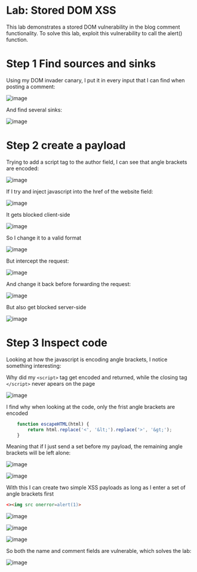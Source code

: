 # Lab: Stored DOM XSS

This lab demonstrates a stored DOM vulnerability in the blog comment functionality. To solve this lab, exploit this vulnerability to call the alert() function. 

# Step 1 Find sources and sinks

Using my DOM invader canary, I put it in every input that I can find when posting a comment:

![image](https://user-images.githubusercontent.com/83407557/211371763-6414ffeb-21b5-455c-bfaa-9dc98b870281.png)

And find several sinks:

![image](https://user-images.githubusercontent.com/83407557/211371903-7e04e443-6828-44c4-8d4e-08a4bdecf6eb.png)

# Step 2 create a payload

Trying to add a script tag to the author field, I can see that angle brackets are encoded:

![image](https://user-images.githubusercontent.com/83407557/211373285-3662eb52-2b86-4534-962e-b6c24dfce0ca.png)

If I try and inject javascript into the href of the website field:

![image](https://user-images.githubusercontent.com/83407557/211374091-faa3a99d-53ce-46c1-a2f4-5341b160b414.png)

It gets blocked client-side

![image](https://user-images.githubusercontent.com/83407557/211374168-9f9f7042-4c2f-4a71-b419-d7828024dcdb.png)

So I change it to a valid format

![image](https://user-images.githubusercontent.com/83407557/211374301-33a789e7-8dbe-40f9-89ee-4d2b47c74756.png)

But intercept the request:

![image](https://user-images.githubusercontent.com/83407557/211374437-9bbcabe8-34c3-4142-b0cd-ed6195bcf077.png)

And change it back before forwarding the request:

![image](https://user-images.githubusercontent.com/83407557/211374580-1c6dc36c-4894-442c-a5e4-76cf1cebaa4c.png)

But also get blocked server-side

![image](https://user-images.githubusercontent.com/83407557/211374674-5db66969-b1e1-41de-8872-cb3e5f849bf9.png)

# Step 3 Inspect code

Looking at how the javascript is encoding angle brackets, I notice something interesting:

Why did my `<script>` tag get encoded and returned, while the closing tag `</script>` never apears on the page

![image](https://user-images.githubusercontent.com/83407557/211377202-76b25e44-851b-4749-b480-5b6285b832d0.png)

I find why when looking at the code, only the frist angle brackets are encoded

```javascript
    function escapeHTML(html) {
        return html.replace('<', '&lt;').replace('>', '&gt;');
    }

```

Meaning that if I just send a set before my payload, the remaining angle brackets will be left alone:

![image](https://user-images.githubusercontent.com/83407557/211378074-581e9e8a-1adb-46ea-b823-b0ccd85b3939.png)

![image](https://user-images.githubusercontent.com/83407557/211378168-8d25908b-e472-47d2-8540-b2b74590d138.png)

With this I can create two simple XSS payloads as long as I enter a set of angle brackets first

```html
<><img src onerror=alert(1)>
```
![image](https://user-images.githubusercontent.com/83407557/211378688-0b8176bc-459a-4fd4-b526-30e5717f57ba.png)

![image](https://user-images.githubusercontent.com/83407557/211378851-e09a7794-70cc-4728-91dd-74cb11919a35.png)


![image](https://user-images.githubusercontent.com/83407557/211378755-aa8f1458-c1e4-4e82-8e52-38fd8c35770c.png)

So both the name and comment fields are vulnerable, which solves the lab:

![image](https://user-images.githubusercontent.com/83407557/211379021-b7ba47c8-f033-45f5-84c5-63cbded5aeab.png)


